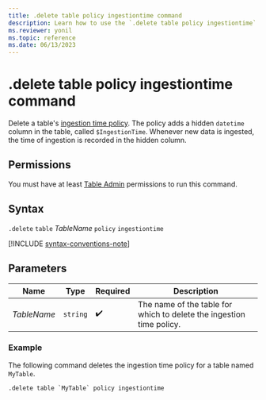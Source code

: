 ```yaml
---
title: .delete table policy ingestiontime command
description: Learn how to use the `.delete table policy ingestiontime` command to delete a table's ingestion time policy.
ms.reviewer: yonil
ms.topic: reference
ms.date: 06/13/2023
---
```

# .delete table policy ingestiontime command

Delete a table's [ingestion time policy](ingestion-time-policy.md). The policy adds a hidden `datetime` column in the table, called `$IngestionTime`. Whenever new data is ingested, the time of ingestion is recorded in the hidden column.

## Permissions

You must have at least [Table Admin](access-control/role-based-access-control.md) permissions to run this command.

## Syntax

`.delete` `table` *TableName* `policy` `ingestiontime`

[!INCLUDE [syntax-conventions-note](../includes/syntax-conventions-note.md)]

## Parameters

|Name|Type|Required|Description|
|--|--|--|--|
|*TableName*| `string` | :heavy_check_mark:|The name of the table for which to delete the ingestion time policy.|

### Example

The following command deletes the ingestion time policy for a table named `MyTable`.

```kusto
.delete table `MyTable` policy ingestiontime 
```
